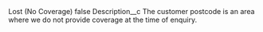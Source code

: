 <?xml version="1.0" encoding="UTF-8"?>
<CustomMetadata xmlns="http://soap.sforce.com/2006/04/metadata" xmlns:xsi="http://www.w3.org/2001/XMLSchema-instance" xmlns:xsd="http://www.w3.org/2001/XMLSchema">
    <label>Lost (No Coverage)</label>
    <protected>false</protected>
    <values>
        <field>Description__c</field>
        <value xsi:type="xsd:string">The customer postcode is an area where we do not provide coverage at the time of enquiry.</value>
    </values>
</CustomMetadata>
